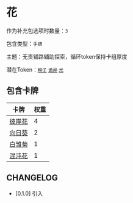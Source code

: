 # 花

作为补充包选项时数量：`3`

包含类型：`手牌`

主题：无责铺路辅助探索，循环token保持卡组厚度

潜在Token：[`种子`](种子.md) [`诡异`](诡异.md) [`光`](光.md)

## 包含卡牌

卡牌 | 权重
--- | ---
[彼岸花](../卡牌/彼岸花.md) | 4
[向日葵](../卡牌/向日葵.md) | 2
[白雏菊](../卡牌/白雏菊.md) | 1
[混沌花](../卡牌/混沌花.md) | 1

## CHANGELOG

- [0.1.0] 引入
